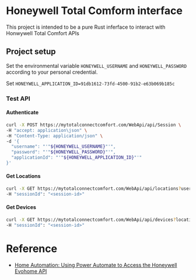 # Honeywell Total Comform interface

This project is intended to be a pure Rust inferface to interact with Honwywell Total Comfort APIs

## Project setup
Set the environmental variable `HONEYWELL_USERNAME` and `HONEYWELL_PASSWORD` according to your personal credential.

Set `HONEYWELL_APPLICATION_ID=91db1612-73fd-4500-91b2-e63b069b185c`

### Test API

#### Authenticate
```bash
curl -X POST https://mytotalconnectcomfort.com/WebApi/api/Session \
-H "accept: application\json" \
-H "Content-Type: application/json" \
-d '{
  "username": "'"${HONEYWELL_USERNAME}"'",
  "password": "'"${HONEYWELL_PASSWORD}"'",
  "applicationId": "'"${HONEYWELL_APPLICATION_ID}"'"
}'
```

#### Get Locations
```bash
curl -X GET https://mytotalconnectcomfort.com/WebApi/api/locations?userId=<user-id>&allData=true \
-H "sessionId": "<session-id>"
```

#### Get Devices
```bash
curl -X GET https://mytotalconnectcomfort.com/WebApi/api/devices?locationId=<location-id>&allData=true \
-H "sessionId": "<session-id>"
```

# Reference

* [Home Automation: Using Power Automate to Access the Honeywell Evohome API](https://elliskarim.com/2022/12/04/home-automation-using-power-automate-to-access-the-honeywell-evohome-api/)
